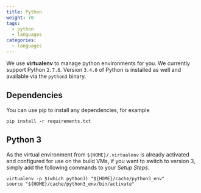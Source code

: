 ```yaml
---
title: Python
weight: 70
tags:
  - python
  - languages
categories:
  - languages
---
```

We use **virtualenv** to manage python environments for you. We currently support Python `2.7.6`. Version `3.4.0` of Python is installed as well and available via the `python3` binary.

## Dependencies
You can use pip to install any dependencies, for example

```shell
pip install -r requirements.txt
```

## Python 3
As the virtual environment from `${HOME}/.virtualenv` is already activated and configured for use on the build VMs, if you want to switch to version 3, simply add the following commands to your _Setup Steps_.

```shell
virtualenv -p $(which python3) "${HOME}/cache/python3_env"
source "${HOME}/cache/python3_env/bin/activate"
```
